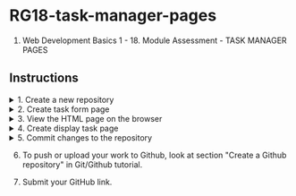 # RG18-task-manager-pages
1. Web Development Basics 1 - 18. Module Assessment - TASK MANAGER PAGES

## Instructions
<details>
    <summary>1. Create a new repository</summary>

    - Based on the repository naming convention specified in Git/Github tutorial, create a folder called JS_project_4.
    - Open the terminal inside that folder by right-clicking in the folder and selecting "Git Bash Here" menu item. Then type the following command

    ```bash
    git init
    ```
</details>
<details>
    <summary>2. Create task form page</summary>

    1. Open the folder using visual studio code editor.
    2. Create an HTML file called form.html and add the default html tags.
    3. Add a form having the following fields:
        - Title
        - Description
        - Category
        - Priority Level
        - Progress Level

    
!["task form page"](https://robogarden-new.s3-us-west-2.amazonaws.com/RGU+Bootcamp+FS/Projects/step+2-.png)
</details>



<details>
    <summary>3. View the HTML page on the browser</summary>

    Go to the folder containing the HTML file and double-click on the HTML file to open it on a web browser.
</details>
<details>
    <summary>4. Create display task page</summary>
        
    1. Create a new HTML file called tasks.html and add the default html tags.
    2. Add an HTML table to the page like the one in the screenshot below:

!["Display task page"](https://robogarden-new.s3-us-west-2.amazonaws.com/RGU+Bootcamp+FS/Projects/display+task+page.png)
</details>
<details>
    <summary>5. Commit changes to the repository</summary>

    - Open the terminal in the visual studio code editor.
    - Type the following commands to commit the changes you have made.

    ```bash
    git add.
    git commit -m "Created html pages"
    ```
</details>

6. To push or upload your work to Github, look at section "Create a Github repository" in Git/Github tutorial.

7. Submit your GitHub link.
